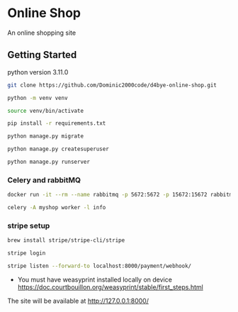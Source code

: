 # Online Shop

An online shopping site

## Getting Started

python version 3.11.0

```bash
git clone https://github.com/Dominic2000code/d4bye-online-shop.git

python -m venv venv

source venv/bin/activate

pip install -r requirements.txt

python manage.py migrate

python manage.py createsuperuser

python manage.py runserver
```

### Celery and rabbitMQ

```bash
docker run -it --rm --name rabbitmq -p 5672:5672 -p 15672:15672 rabbitmq:management

celery -A myshop worker -l info
```

### stripe setup

``` bash
brew install stripe/stripe-cli/stripe

stripe login

stripe listen --forward-to localhost:8000/payment/webhook/
```

- You must have weasyprint installed locally on device <https://doc.courtbouillon.org/weasyprint/stable/first_steps.html>

The site will be available at <http://127.0.0.1:8000/>
